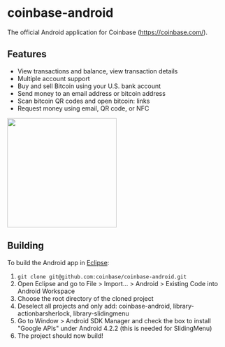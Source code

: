 coinbase-android
================

The official Android application for Coinbase (https://coinbase.com/).

## Features
* View transactions and balance, view transaction details
* Multiple account support
* Buy and sell Bitcoin using your U.S. bank account
* Send money to an email address or bitcoin address
* Scan bitcoin QR codes and open bitcoin: links
* Request money using email, QR code, or NFC

<a href="https://dl.dropbox.com/u/1779882/Screenshot_2013-02-27-18-42-39.png"><img src="https://dl.dropbox.com/u/1779882/Screenshot_2013-02-27-18-42-39.png" width="250" /></a>

## Building

To build the Android app in [Eclipse](http://developer.android.com/sdk/index.html):

1.  `git clone git@github.com:coinbase/coinbase-android.git`
2.	Open Eclipse and go to File > Import... > Android > Existing Code into Android Workspace
3.	Choose the root directory of the cloned project
4.	Deselect all projects and only add: coinbase-android, library-actionbarsherlock, library-slidingmenu
5.  Go to Window > Android SDK Manager and check the box to install "Google APIs" under Android 4.2.2 (this is needed for SlidingMenu)
5. 	The project should now build!
